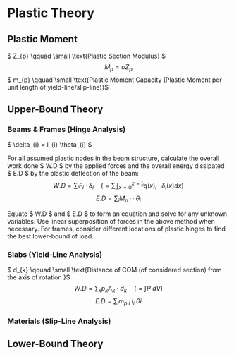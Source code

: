 # Plastic Theory

## Plastic Moment

$ Z_{p} \qquad \small \text{Plastic Section Modulus} $
$$ M_{p} = \sigma_{} Z_{p} $$
$ m_{p} \qquad \small \text{Plastic Moment Capacity (Plastic Moment per unit length of yield-line/slip-line)}$ 

## Upper-Bound Theory

### Beams & Frames (Hinge Analysis)

$ \delta_{i} = l_{i} \theta_{i} $

For all assumed plastic nodes in the beam structure, calculate the overall work done $ W.D $ by the applied forces and the overall energy dissipated $ E.D $  by the plastic deflection of the beam:
$$ W.D = \sum_{i} F_{i} \cdot \delta_{i} \quad \Big( = \sum_{i} \int_{x=0}^{x=l_{i}} q(x)_{i} \cdot \delta_{i}(x) dx \Big) $$ 
$$ E.D = \sum_{i} M_{p \ i} \cdot \theta_{i} $$

Equate $ W.D $ and $ E.D $ to form an equation and solve for any unknown variables. Use linear superposition of forces in the above method when necessary. For frames, consider different locations of  plastic hinges to find the best lower-bound of load.

### Slabs (Yield-Line Analysis)
$ d_{k} \qquad \small \text{Distance of COM (of considered section) from the axis of rotation }$
$$ W.D = \sum_{k} p_{k} A_{k} \cdot d_{k} \quad \Big( = \int P \ dV \Big) $$
$$ E.D = \sum_{i} m_{p \ i} \ l_{i} \ \theta{i} $$

### Materials (Slip-Line Analysis)

## Lower-Bound Theory
